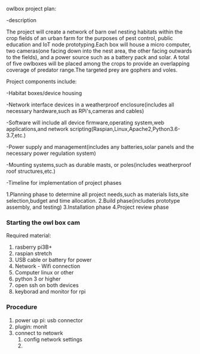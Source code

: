 owlbox project plan:

-description



The project will create a network of barn owl nesting habitats within the crop fields of an urban farm for
the purposes of pest control, public education and IoT node prototyping.Each box will house a micro computer, 
two cameras(one facing down into the nest area, the other facing outwards to the fields), and a power source such as a 
battery pack and solar.
A total of five owlboxes will be  placed among the crops to provide an overlapping coverage of predator range.The targeted prey 
are gophers and voles.


Project components include:

-Habitat boxes/device housing

-Network interface devices in a weatherproof enclosure(includes all necessary hardware,such as RPi's,cameras and cables)

-Software will include all device firmware,operating system,web applications,and network scripting(Raspian,Linux,Apache2,Python3.6-3.7,etc.)

-Power supply and management(includes any batteries,solar panels and the necessary power regulation system)

-Mounting systems,such as durable masts, or poles(includes weatherproof roof structures,etc.)
  

-Timeline for implementation of project phases

1.Planning phase to determine all project needs,such as materials lists,site selection,budget and time allocation.
2.Build phase(includes prototype assembly, and testing)
3.Installation phase
4.Project review phase

### Starting the owl box cam

Required material:

1. rasberry pi3B+
2. raspian stretch
3. USB cable or battery for power
4. Network - Wifi connection
5. Computer linux or other
6. python 3 or higher
7. open ssh on both devices
8. keyborad and monitor for rpi

### Procedure

1. power up pi: usb connector
2. plugin: monit
3. connect to netowrk
   1. config network settings
   2. 


